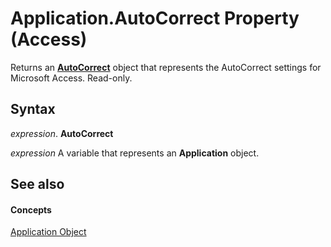 
# Application.AutoCorrect Property (Access)

Returns an  **[AutoCorrect](b9e7990e-0593-4361-8094-2f404cff9b76.md)** object that represents the AutoCorrect settings for Microsoft Access. Read-only.


## Syntax

 _expression_. **AutoCorrect**

 _expression_ A variable that represents an **Application** object.


## See also


#### Concepts


[Application Object](aefb0713-97e6-e2c7-e530-8fd2e1316a55.md)
